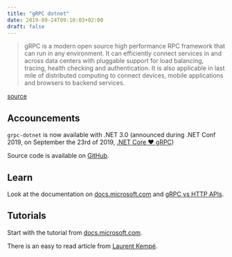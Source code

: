 ```yaml
---
title: "gRPC dotnet"
date: 2019-09-24T09:10:03+02:00
draft: false
---
```


> gRPC is a modern open source high performance RPC framework that can run in any environment. It can efficiently connect services in and across data centers with pluggable support for load balancing, tracing, health checking and authentication. It is also applicable in last mile of distributed computing to connect devices, mobile applications and browsers to backend services.

[source](https://grpc.io/)

## Accouncements

`grpc-dotnet` is now available with .NET 3.0 (announced during .NET Conf 2019, on September the 23rd of 2019, [.NET Core ❤ gRPC](https://grpc.io/blog/grpc-on-dotnetcore/))

Source code is available on [GitHub](https://github.com/grpc/grpc-dotnet).

## Learn

Look at the documentation on [docs.microsoft.com](https://docs.microsoft.com/en-us/aspnet/core/grpc/?view=aspnetcore-3.0) and [gRPC vs HTTP APIs](https://devblogs.microsoft.com/aspnet/grpc-vs-http-apis/).

## Tutorials

Start with the tutorial from [docs.microsoft.com](https://docs.microsoft.com/fr-fr/aspnet/core/tutorials/grpc/grpc-start?view=aspnetcore-3.0&tabs=visual-studio).

There is an easy to read article from [Laurent Kempé](https://laurentkempe.com/2019/09/18/gRPC-and-csharp-8-Async-stream/).
